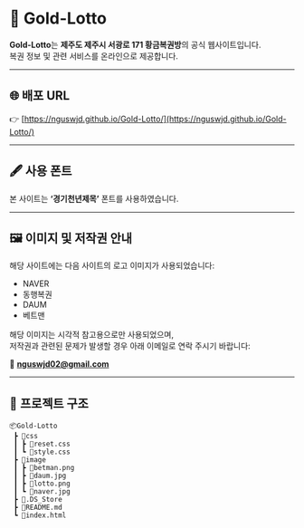 # 🎯 Gold-Lotto

**Gold-Lotto**는 **제주도 제주시 서광로 171 황금복권방**의 공식 웹사이트입니다.  
복권 정보 및 관련 서비스를 온라인으로 제공합니다.

---

## 🌐 배포 URL

👉 [https://nguswjd.github.io/Gold-Lotto/](https://nguswjd.github.io/Gold-Lotto/)

---

## 🖋️ 사용 폰트

본 사이트는 **‘경기천년제목’** 폰트를 사용하였습니다.

---

## 🖼️ 이미지 및 저작권 안내

해당 사이트에는 다음 사이트의 로고 이미지가 사용되었습니다:

- NAVER
- 동행복권
- DAUM
- 베트맨

해당 이미지는 시각적 참고용으로만 사용되었으며,  
저작권과 관련된 문제가 발생할 경우 아래 이메일로 연락 주시기 바랍니다:

📩 **nguswjd02@gmail.com**

---

## 📁 프로젝트 구조
```
📦Gold-Lotto
 ┣ 📂css
 ┃ ┣ 📜reset.css
 ┃ ┗ 📜style.css
 ┣ 📂image
 ┃ ┣ 📜betman.png
 ┃ ┣ 📜daum.jpg
 ┃ ┣ 📜lotto.png
 ┃ ┗ 📜naver.jpg
 ┣ 📜.DS_Store
 ┣ 📜README.md
 ┗ 📜index.html
 ```